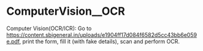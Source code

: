 # ComputerVision__OCR
Computer Vision(OCR/ICR): Go to https://content.sbigeneral.in/uploads/e1904ff17d084f6582d5cc43bb6e059e.pdf, print the form, fill it (with fake details), scan and perform OCR. 
